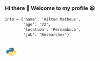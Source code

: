 ### Hi there 👋 Welcome to my profile 😃


```
info = {'name': 'Ailton Matheus',
        'age': '22',
        'location': 'Pernambuco',
        'job': 'Researcher'}
```

<div style="display: inline_block"><br>
  <img align="center" alt="Rafa-Python" height="30" width="40" src="https://raw.githubusercontent.com/devicons/devicon/master/icons/python/python-original.svg">
</div>

